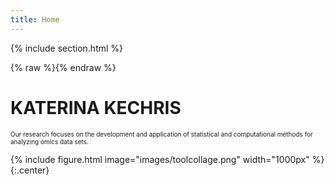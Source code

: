 ```yaml
---
title: Home
---
```

{%
  include section.html
%}

{% raw %}{% endraw %} 

# KATERINA KECHRIS

<font size = "1"> Our research focuses on the development and application of statistical and computational methods for analyzing omics data 
sets.
</font> 

{%
  include figure.html
  image="images/toolcollage.png"
  width="1000px"
%}
{:.center} 

